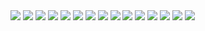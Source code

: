 <img src = "slides/PresentazioneProgettoNGDB_page-0001">
<img src = "slides/PresentazioneProgettoNGDB_page-0002">
<img src = "slides/PresentazioneProgettoNGDB_page-0003">
<img src = "slides/PresentazioneProgettoNGDB_page-0004">
<img src = "slides/PresentazioneProgettoNGDB_page-0005">
<img src = "slides/PresentazioneProgettoNGDB_page-0006">
<img src = "slides/PresentazioneProgettoNGDB_page-0007">
<img src = "slides/PresentazioneProgettoNGDB_page-0008">
<img src = "slides/PresentazioneProgettoNGDB_page-0009">
<img src = "slides/PresentazioneProgettoNGDB_page-0010">
<img src = "slides/PresentazioneProgettoNGDB_page-0011">
<img src = "slides/PresentazioneProgettoNGDB_page-0012">
<img src = "slides/PresentazioneProgettoNGDB_page-0013">
<img src = "slides/PresentazioneProgettoNGDB_page-0014">
<img src = "slides/PresentazioneProgettoNGDB_page-0015">
